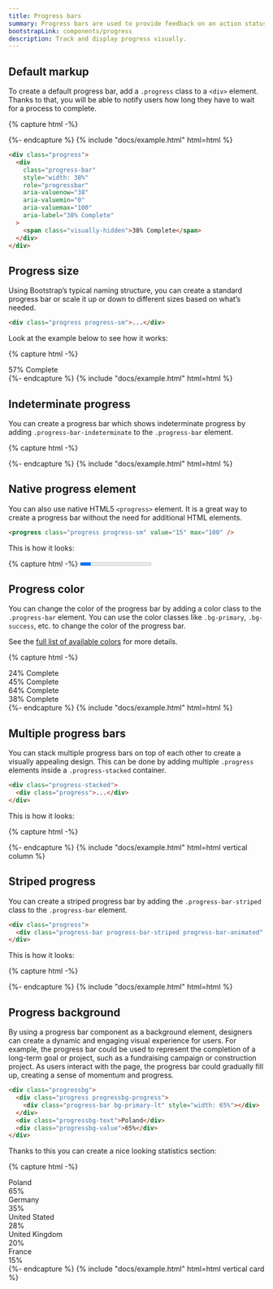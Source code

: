 ```yaml
---
title: Progress bars
summary: Progress bars are used to provide feedback on an action status and inform users of the current progress. Although seemingly small interface elements, they are extremely hepful in managing users' expectations and preventing them from abandoning a process they have initiated.
bootstrapLink: components/progress
description: Track and display progress visually.
---
```


## Default markup

To create a default progress bar, add a `.progress` class to a `<div>` element. Thanks to that, you will be able to notify users how long they have to wait for a process to complete.

{% capture html -%}
<div class="progress">
  <div class="progress-bar" style="width: 38%"></div>
</div>
{%- endcapture %}
{% include "docs/example.html" html=html %}

```html
<div class="progress">
  <div
    class="progress-bar"
    style="width: 38%"
    role="progressbar"
    aria-valuenow="38"
    aria-valuemin="0"
    aria-valuemax="100"
    aria-label="38% Complete"
  >
    <span class="visually-hidden">38% Complete</span>
  </div>
</div>
```

## Progress size

Using Bootstrap’s typical naming structure, you can create a standard progress bar or scale it up or down to different sizes based on what’s needed.

```html
<div class="progress progress-sm">...</div>
```

Look at the example below to see how it works:

{% capture html -%}
<div class="progress progress-sm">
  <div
    class="progress-bar"
    style="width: 57%"
    role="progressbar"
    aria-valuenow="57"
    aria-valuemin="0"
    aria-valuemax="100"
    aria-label="57% Complete"
  >
    <span class="visually-hidden">57% Complete</span>
  </div>
</div>
{%- endcapture %}
{% include "docs/example.html" html=html %}

## Indeterminate progress

You can create a progress bar which shows indeterminate progress by adding `.progress-bar-indeterminate` to the `.progress-bar` element.

{% capture html -%}
<div class="progress progress-sm">
  <div class="progress-bar progress-bar-indeterminate"></div>
</div>
{%- endcapture %}
{% include "docs/example.html" html=html %}

## Native progress element

You can also use native HTML5 `<progress>` element. It is a great way to create a progress bar without the need for additional HTML elements.

```html
<progress class="progress progress-sm" value="15" max="100" />
```

This is how it looks:

{% capture html -%}
<progress class="progress progress-sm" value="15" max="100" />
{%- endcapture %}
{% include "docs/example.html" html=html %}

## Progress color

You can change the color of the progress bar by adding a color class to the `.progress-bar` element. You can use the color classes like `.bg-primary`, `.bg-success`, etc. to change the color of the progress bar.

See the [full list of available colors](/ui/base/colors) for more details.

{% capture html -%}
<div class="progress">
  <div
    class="progress-bar bg-red"
    style="width: 24%"
    role="progressbar"
    aria-valuenow="24"
    aria-valuemin="0"
    aria-valuemax="100"
    aria-label="24% Complete"
  >
    <span class="visually-hidden">24% Complete</span>
  </div>
</div>
<div class="progress">
  <div
    class="progress-bar bg-green"
    style="width: 45%"
    role="progressbar"
    aria-valuenow="45"
    aria-valuemin="0"
    aria-valuemax="100"
    aria-label="45% Complete"
  >
    <span class="visually-hidden">45% Complete</span>
  </div>
</div>
<div class="progress">
  <div
    class="progress-bar bg-purple"
    style="width: 64%"
    role="progressbar"
    aria-valuenow="64"
    aria-valuemin="0"
    aria-valuemax="100"
    aria-label="64% Complete"
  >
    <span class="visually-hidden">64% Complete</span>
  </div>
</div>
<div class="progress">
  <div
    class="progress-bar bg-blue"
    style="width: 38%"
    role="progressbar"
    aria-valuenow="38"
    aria-valuemin="0"
    aria-valuemax="100"
    aria-label="38% Complete"
  >
    <span class="visually-hidden">38% Complete</span>
  </div>
</div>
{%- endcapture %}
{% include "docs/example.html" html=html %}

## Multiple progress bars

You can stack multiple progress bars on top of each other to create a visually appealing design. This can be done by adding multiple `.progress` elements inside a `.progress-stacked` container.

```html
<div class="progress-stacked">
  <div class="progress">...</div>
</div>
```

This is how it looks:

{% capture html -%}
<div class="progress-stacked">
  <div class="progress" style="width: 15%">
    <div class="progress-bar"></div>
  </div>
  <div class="progress" style="width: 30%">
    <div class="progress-bar bg-success"></div>
  </div>
  <div class="progress" style="width: 20%">
    <div class="progress-bar bg-info"></div>
  </div>
</div>
{%- endcapture %}
{% include "docs/example.html" html=html vertical column %}

## Striped progress

You can create a striped progress bar by adding the `.progress-bar-striped` class to the `.progress-bar` element.

```html
<div class="progress">
  <div class="progress-bar progress-bar-striped progress-bar-animated" style="width: 60%"></div>
</div>
```

This is how it looks:

{% capture html -%}
<div class="progress">
  <div class="progress-bar progress-bar-striped progress-bar-animated" style="width: 60%"></div>
</div>
{%- endcapture %}
{% include "docs/example.html" html=html %}

## Progress background

By using a progress bar component as a background element, designers can create a dynamic and engaging visual experience for users. For example, the progress bar could be used to represent the completion of a long-term goal or project, such as a fundraising campaign or construction project. As users interact with the page, the progress bar could gradually fill up, creating a sense of momentum and progress.

```html
<div class="progressbg">
  <div class="progress progressbg-progress">
    <div class="progress-bar bg-primary-lt" style="width: 65%"></div>
  </div>
  <div class="progressbg-text">Poland</div>
  <div class="progressbg-value">65%</div>
</div>
```

Thanks to this you can create a nice looking statistics section:

{% capture html -%}
<div class="progressbg">
  <div class="progress progressbg-progress">
    <div class="progress-bar bg-primary-lt" style="width: 65%"></div>
  </div>
  <div class="progressbg-text">Poland</div>
  <div class="progressbg-value">65%</div>
</div>
<div class="progressbg">
  <div class="progress progressbg-progress">
    <div class="progress-bar bg-primary-lt" style="width: 35%"></div>
  </div>
  <div class="progressbg-text">Germany</div>
  <div class="progressbg-value">35%</div>
</div>
<div class="progressbg">
  <div class="progress progressbg-progress">
    <div class="progress-bar bg-primary-lt" style="width: 28%"></div>
  </div>
  <div class="progressbg-text">United Stated</div>
  <div class="progressbg-value">28%</div>
</div>
<div class="progressbg">
  <div class="progress progressbg-progress">
    <div class="progress-bar bg-primary-lt" style="width: 20%"></div>
  </div>
  <div class="progressbg-text">United Kingdom</div>
  <div class="progressbg-value">20%</div>
</div>
<div class="progressbg">
  <div class="progress progressbg-progress">
    <div class="progress-bar bg-primary-lt" style="width: 15%"></div>
  </div>
  <div class="progressbg-text">France</div>
  <div class="progressbg-value">15%</div>
</div>
{%- endcapture %}
{% include "docs/example.html" html=html vertical card %}